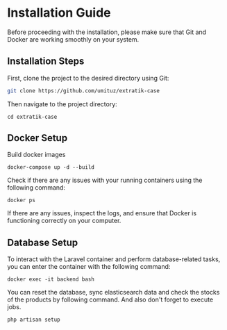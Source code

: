 # Installation Guide

Before proceeding with the installation, please make sure that Git and Docker are working smoothly on your system.

## Installation Steps

First, clone the project to the desired directory using Git:

```bash
git clone https://github.com/umituz/extratik-case
```
Then navigate to the project directory:

```cd extratik-case```

## Docker Setup
Build docker images

``docker-compose up -d --build``

Check if there are any issues with your running containers using the following command:

``docker ps``

If there are any issues, inspect the logs, and ensure that Docker is functioning correctly on your computer.

## Database Setup

To interact with the Laravel container and perform database-related tasks, you can enter the container with the following command:

``docker exec -it backend bash``

You can reset the database, sync elasticsearch data and check the stocks of the products by following command. And also don't forget to execute jobs.

```
php artisan setup
```